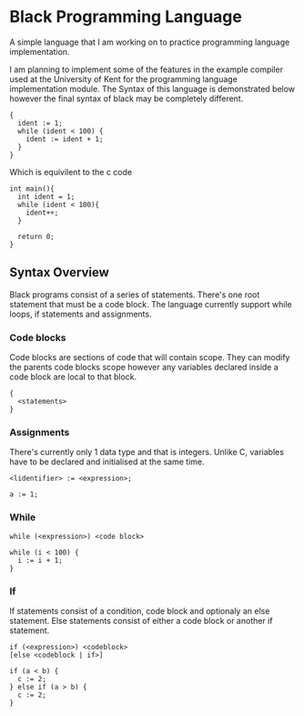 # Black Programming Language
A simple language that I am working on to practice programming language implementation.

I am planning to implement some of the features in the example compiler used at the 
University of Kent for the programming language implementation module.  The Syntax 
of this language is demonstrated below however the final syntax of black may be 
completely different. 
```
{
  ident := 1;
  while (ident < 100) {
    ident := ident + 1;
  }
}
```

Which is equivilent to the c code
```
int main(){
  int ident = 1;
  while (ident < 100){
    ident++;
  }
  
  return 0;
}
```

## Syntax Overview
Black programs consist of a series of statements. There's one root statement that must be a code block. The language currently support while loops, if statements and assignments. 

### Code blocks
Code blocks are sections of code that will contain scope. They can modify the parents code blocks scope however any variables declared inside a code block are local to that block.

```
{
  <statements>
}
```
### Assignments
There's currently only 1 data type and that is integers. Unlike C, variables have to be declared and initialised at the same time. 
```
<lidentifier> := <expression>;
```
```
a := 1;
```
### While 
```
while (<expression>) <code block>
```
```
while (i < 100) {
  i := i + 1;
}
```

### If
If statements consist of a condition, code block and optionaly an else statement. Else statements consist of either a code block or another if statement. 

```
if (<expression>) <codeblock>
[else <codeblock | if>]
```
```
if (a < b) {
  c := 2;
} else if (a > b) {
  c := 2;
}
```

